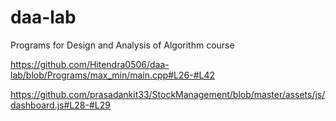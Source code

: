 # daa-lab
Programs for Design and Analysis of Algorithm course

https://github.com/Hitendra0506/daa-lab/blob/Programs/max_min/main.cpp#L26-#L42


https://github.com/prasadankit33/StockManagement/blob/master/assets/js/dashboard.js#L28-#L29
